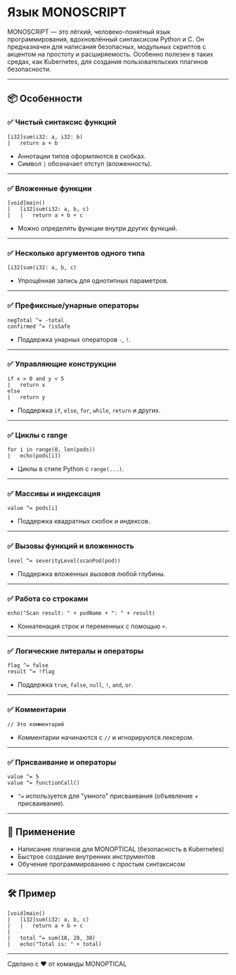 # Язык MONOSCRIPT

MONOSCRIPT — это лёгкий, человеко-понятный язык программирования, вдохновлённый синтаксисом Python и C. Он предназначен для написания безопасных, модульных скриптов с акцентом на простоту и расширяемость. Особенно полезен в таких средах, как Kubernetes, для создания пользовательских плагинов безопасности.

---

## 📦 Особенности

### ✅ Чистый синтаксис функций
```ms
[i32]sum(i32: a, i32: b)
|   return a + b
```
- Аннотации типов оформляются в скобках.
- Символ `|` обозначает отступ (вложенность).

---

### ✅ Вложенные функции
```ms
[void]main()
|   [i32]sum(i32: a, b, c)
|   |   return a + b + c
```
- Можно определять функции внутри других функций.

---

### ✅ Несколько аргументов одного типа
```ms
[i32]sum(i32: a, b, c)
```
- Упрощённая запись для однотипных параметров.

---

### ✅ Префиксные/унарные операторы
```ms
negTotal ^= -total
confirmed ^= !isSafe
```
- Поддержка унарных операторов `-`, `!`.

---

### ✅ Управляющие конструкции
```ms
if x > 0 and y < 5
|   return x
else
|   return y
```
- Поддержка `if`, `else`, `for`, `while`, `return` и других.

---

### ✅ Циклы с range
```ms
for i in range(0, len(pods))
|   echo(pods[i])
```
- Циклы в стиле Python с `range(...)`.

---

### ✅ Массивы и индексация
```ms
value ^= pods[i]
```
- Поддержка квадратных скобок и индексов.

---

### ✅ Вызовы функций и вложенность
```ms
level ^= severityLevel(scanPod(pod))
```
- Поддержка вложенных вызовов любой глубины.

---

### ✅ Работа со строками
```ms
echo("Scan result: " + podName + ": " + result)
```
- Конкатенация строк и переменных с помощью `+`.

---

### ✅ Логические литералы и операторы
```ms
flag ^= false
result ^= !flag
```
- Поддержка `true`, `false`, `null`, `!`, `and`, `or`.

---

### ✅ Комментарии
```ms
// Это комментарий
```
- Комментарии начинаются с `//` и игнорируются лексером.

---

### ✅ Присваивание и операторы
```ms
value ^= 5
value ^= functionCall()
```
- `^=` используется для "умного" присваивания (объявление + присваивание).

---

## 🚀 Применение
- Написание плагинов для MONOPTICAL (безопасность в Kubernetes)
- Быстрое создание внутренних инструментов
- Обучение программированию с простым синтаксисом

---

## 🛠 Пример
```ms
[void]main()
|   [i32]sum(i32: a, b, c)
|   |   return a + b + c
|
|   total ^= sum(10, 20, 30)
|   echo("Total is: " + total)
```

---

Сделано с ❤️ от команды MONOPTICAL

